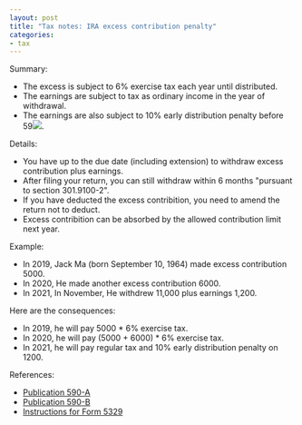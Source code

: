 ```yaml
---
layout: post
title: "Tax notes: IRA excess contribution penalty"
categories:
- tax
---
```


Summary:

- The excess is subject to 6% exercise tax each year until distributed.
- The earnings are subject to tax as ordinary income in the year of withdrawal.
- The earnings are also subject to 10% early distribution penalty before 59<img src="https://latex.codecogs.com/svg.latex?\tiny\frac{1}{2}">.

Details:

- You have up to the due date (including extension) to withdraw excess contribution plus earnings.
- After filing your return, you can still withdraw within 6 months "pursuant to section 301.9100-2".
- If you have deducted the excess contribition, you need to amend the return not to deduct.
- Excess contribition can be absorbed by the allowed contribution limit next year.

Example:

- In 2019, Jack Ma (born September 10, 1964) made excess contribution 5000.
- In 2020, He made another excess contribution 6000.
- In 2021, In November, He withdrew 11,000 plus earnings 1,200.

Here are the consequences:

- In 2019, he will pay 5000 * 6% exercise tax.
- In 2020, he will pay (5000 + 6000) * 6% exercise tax.
- In 2021, he will pay regular tax and 10% early distribution penalty on 1200.

References: 

- <a href="https://www.irs.gov/pub/irs-pdf/p590a.pdf" target="_blank">Publication 590-A</a>
- <a href="https://www.irs.gov/pub/irs-pdf/p590b.pdf" target="_blank">Publication 590-B</a>
- <a href="https://www.irs.gov/pub/irs-pdf/i5329.pdf" target="_blank">Instructions for Form 5329</a>
